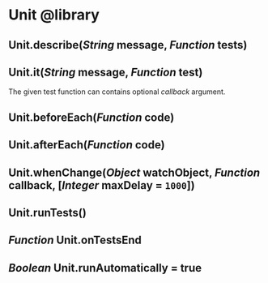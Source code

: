 Unit @library
=============

Unit.describe(*String* message, *Function* tests)
-------------------------------------------------

Unit.it(*String* message, *Function* test)
------------------------------------------

The given test function can contains optional *callback* argument.

Unit.beforeEach(*Function* code)
--------------------------------

Unit.afterEach(*Function* code)
-------------------------------

Unit.whenChange(*Object* watchObject, *Function* callback, [*Integer* maxDelay = `1000`])
-----------------------------------------------------------------------------------------

Unit.runTests()
---------------

*Function* Unit.onTestsEnd
--------------------------

*Boolean* Unit.runAutomatically = true
--------------------------------------

